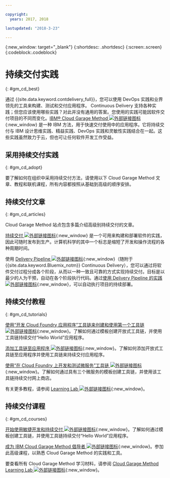 ```yaml
---

copyright:
  years: 2017, 2018

lastupdated: "2018-3-23"

---
```

<!-- Copyright info at top of file: REQUIRED
    The copyright info is YAML content that must occur at the top of the MD file, before attributes are listed.
    It must be surrounded by 3 dashes.
    The value "years" can contain just one year or a two years separated by a comma. (years: 2014, 2016)
    Indentation as per the previous template must be preserved.
-->

{:new_window: target="_blank"}
{:shortdesc: .shortdesc}
{:screen:.screen}
{:codeblock:.codeblock}

# 持续交付实践
{: #gm_cd_best}



通过 {{site.data.keyword.contdelivery_full}}，您可以使用 DevOps 实践和业界领先的工具来构建、测试和交付应用程序。
Continuous Delivery 支持各种实践；但您应该使用哪些实践？对此并没有通用的答案。您使用的实践可能因软件交付项目的不同而变化。[IBM&reg; Cloud Garage Method ![外部链接图标](../../icons/launch-glyph.svg "外部链接图标")](https://www.ibm.com/cloud/garage){:new_window} 是一种 IBM 方法，用于快速交付使用中的应用程序。它将持续交付与 IBM 设计思维实践、精益实践、DevOps 实践和灵敏性实践结合在一起。这些实践虽然致力于云，但也可让任何软件开发工作受益。


## 采用持续交付实践
{: #gm_cd_adopt}

要了解如何在组织中采用持续交付方法，请使用以下 Cloud Garage Method 文章、教程和联机课程，所有内容都按照从基础到高级的顺序安排。

## 持续交付文章
{: #gm_cd_articles}

Cloud Garage Method 站点包含多篇介绍高级别持续交付的文章。

[持续交付 ![外部链接图标](../../icons/launch-glyph.svg "外部链接图标")](https://www.ibm.com/cloud/garage/content/deliver/practice_continuous_delivery/] ){:new_window} 是一个可用来构建和部署软件的实践，因此可随时发布到生产。计算机科学的其中一个标志是缩短了开发和操作流程的各种周期时间。

使用 [Delivery Pipeline ![外部链接图标](../../icons/launch-glyph.svg "外部链接图标")](https://www.ibm.com/cloud/garage/content/deliver/tool_delivery_pipeline/){:new_window}（随附于 {{site.data.keyword.Bluemix_notm}} Continuous Delivery），您可以通过将软件交付过程分成各个阶段，从而以一种一致且可靠的方式实现持续交付。目标是以最少的人为干预，自动在各个阶段执行代码。通过[使用 Delivery Pipeline 的实践 ![外部链接图标](../../icons/launch-glyph.svg "外部链接图标")](https://www.ibm.com/cloud/garage/content/deliver/practice_delivery_pipeline/){:new_window}，可以自动执行项目的持续部署。

## 持续交付教程
{: #gm_cd_tutorials}

[使用“开发 Cloud Foundry 应用程序”工具链来创建和使用第一个工具链 ![外部链接图标](../../icons/launch-glyph.svg "外部链接图标")](https://www.ibm.com/cloud/garage/tutorials/introduce-develop-cloud-foundry-app-toolchain){:new_window}。了解如何通过模板创建开放式工具链，并使用工具链持续交付“Hello World”应用程序。

[添加工具链至应用程序 ![外部链接图标](../../icons/launch-glyph.svg "外部链接图标")](https://www.ibm.com/cloud/garage/tutorials/add-a-toolchain-to-an-app?task=2){:new_window}。了解如何添加开放式工具链至应用程序并使用工具链来持续交付应用程序。

[使用“在 Cloud Foundry 上开发和测试微服务”工具链 ![外部链接图标](../../icons/launch-glyph.svg "外部链接图标")](https://www.ibm.com/cloud/garage/tutorials/use-develop-test-microservices-on-cloud-foundry-toolchain){:new_window}。了解如何通过具有三个微服务的模板创建工具链，并使用该工具链持续交付网上商店。

有关更多教程，请参阅 [Learning Lab ![外部链接图标](../../icons/launch-glyph.svg "外部链接图标")](https://www.ibm.com/cloud/garage/category/courses){:new_window}。

## 持续交付课程
{: #gm_cd_courses}

[开始使用敏捷开发和持续交付 ![外部链接图标](../../icons/launch-glyph.svg "外部链接图标")](https://www.ibm.com/cloud/garage/content/course/get_started_agile_cd){:new_window}。了解如何通过模板创建工具链，并使用工具链持续交付“Hello World”应用程序。

[成为 IBM Cloud Garage Method 倡导者 ![外部链接图标](../../icons/launch-glyph.svg "外部链接图标")](https://www.ibm.com/cloud/garage/content/course/gm_advocate){:new_window}。参加此高级课程，以熟悉 Cloud Garage Method 的实践和工具。

要查看所有 Cloud Garage Method 学习材料，请参阅 [Cloud Garage Method Learning Lab ![外部链接图标](../../icons/launch-glyph.svg "外部链接图标")](https://www.ibm.com/cloud/garage/category/courses){:new_window}。

